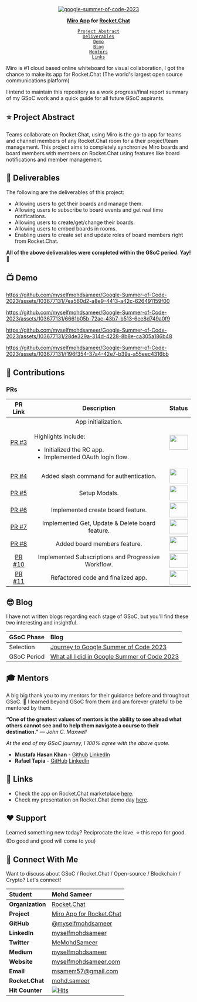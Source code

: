 <div align="center">
    <a href="https://summerofcode.withgoogle.com/programs/2023/projects/1FcGYb40"><img src="https://i.postimg.cc/GtTJvbsv/image.png" alt="google-summer-of-code-2023"></a>
    <br>
    <b> 
        <p>
          <a href="https://miro/">Miro App</a> for <a href="https://rocket.chat/">Rocket.Chat</a>
        </p>
    </b>
</div>

<p align="center">
    <code><a href="#-project-abstract">Project Abstract</a>
<a href="#-deliverables">Deliverables</a>
<a href="#-demo">Demo</a>
<a href="#-blog">Blog</a>
<a href="#-mentors">Mentors</a>
<a href="#-links">Links</a></code>
</p>

Miro is #1 cloud based online whiteboard for visual collaboration, I got the chance to make its app for Rocket.Chat (The world's largest open source communications platform)

I intend to maintain this repository as a work progress/final report summary of my GSoC work and a quick guide for all future GSoC aspirants.

## ⭐ Project Abstract

Teams collaborate on Rocket.Chat, using Miro is the go-to app for teams and channel members of any Rocket.Chat room for a their project/team management. This project aims to completely synchronize Miro boards and board members with members on Rocket.Chat using features like board notifications and member management.

## 🚢 Deliverables

The following are the deliverables of this project:
- Allowing users to get their boards and manage them.
- Allowing users to subscribe to board events and get real time notifications.
- Allowing users to create/get/change their boards.
- Allowing users to embed boards in rooms.
- Enabling users to create set and update roles of board members right from Rocket.Chat.

**All of the above deliverables were completed within the GSoC period. Yay! 🎉**

## 📺 Demo


https://github.com/myselfmohdsameer/Google-Summer-of-Code-2023/assets/103677131/7ea560d2-a8e9-4413-a42c-626491159f00


https://github.com/myselfmohdsameer/Google-Summer-of-Code-2023/assets/103677131/6661b05b-72ac-43b7-b513-6ee8d749a0f9


https://github.com/myselfmohdsameer/Google-Summer-of-Code-2023/assets/103677131/28de329a-314d-4228-8b8e-ca305a186b48


https://github.com/myselfmohdsameer/Google-Summer-of-Code-2023/assets/103677131/f196f354-37a4-42e7-b39a-a55eec4316bb


## 🚀 Contributions

### PRs

<div align="center">

| PR Link   | Description  | Status | 
| :-----------: | :------------------------------------:| :------:|
| [PR #3](https://github.com/RocketChat/Apps.Miro/pull/3) | App initialization. <br><br> <div align="left"> Highlights include:<ul><li>Initialized the RC app.</li><li>Implemented OAuth login flow.</li><div> | <img src="https://i.imgur.com/tskv8MM.png" width=50 height=40> |
| [PR #4](https://github.com/RocketChat/Apps.Miro/pull/4) | Added slash command for authentication. | <img src="https://i.imgur.com/tskv8MM.png" width=50 height=40> |
| [PR #5](https://github.com/RocketChat/Apps.Miro/pull/5) | Setup Modals. | <img src="https://i.imgur.com/tskv8MM.png" width=50 height=40> |
| [PR #6](https://github.com/RocketChat/Apps.Miro/pull/6) | Implemented create board feature. | <img src="https://i.imgur.com/tskv8MM.png" width=50 height=40> |
| [PR #7](https://github.com/RocketChat/Apps.Miro/pull/7) | Implemented Get, Update & Delete board feature. | <img src="https://i.imgur.com/tskv8MM.png" width=50 height=40>
| [PR #8](https://github.com/RocketChat/Apps.Miro/pull/8) | Added board members feature. | <img src="https://i.imgur.com/tskv8MM.png" width=50 height=40> |
| [PR #10](https://github.com/RocketChat/Apps.Miro/pull/10) | Implemented Subscriptions and Progressive Workflow. | <img src="https://i.imgur.com/tskv8MM.png" width=50 height=40> |
| [PR #11](https://github.com/RocketChat/Apps.Miro/pull/11) | Refactored code and finalized app. | <img src="https://i.imgur.com/tskv8MM.png" width=50 height=40> |
</div>

## 😎 Blog
    
I have not written blogs regarding each stage of GSoC, but you'll find these two interesting and insightful.
    
<div align="center">
    
| **GSoC Phase** | Blog |
|:--------------------|:-------------------|
| Selection | [Journey to Google Summer of Code 2023](https://myselfmohdsameer.vercel.app/blog/gsoc-2022) |
| GSoC Period | [What all I did in Google Summer of Code 2023](https://myselfmohdsameer.vercel.app/blog/work-at-gsoc-2022) |
    
</div>

## 🎓 Mentors

A big big thank you to my mentors for their guidance before and throughout GSoC. 🙏 
I learned beyond GSoC from them and am forever grateful to be mentored by them.

**“One of the greatest values of mentors is the ability to see ahead what others cannot see and to help them navigate a course to their destination.”** *— John C. Maxwell*

*At the end of my GSoC journey, I 100% agree with the above quote.* 

- **Mustafa Hasan Khan** - [Github](https://github.com/mustafahasankhan) [LinkedIn](https://www.linkedin.com/in/mustafahasankhan)
- **Rafael Tapia** - [GitHub](https://github.com/tapiarafael) [LinkedIn](https://www.linkedin.com/in/rafael-tapia)


## 🔗 Links
    
- Check the app on Rocket.Chat marketplace [here](#).
- Check my presentation on Rocket.Chat demo day [here](#).


## ❤️ Support
Learned something new today? Reciprocate the love. ⭐ this repo for good. (Do good and good will come to you)
    
## 💬 Connect With Me    
Want to discuss about GSoC / Rocket.Chat / Open-source / Blockchain / Crypto? Let's connect!
<div align="center">

| **Student** | Mohd Sameer |
|:--------------------|:-------------------|
| **Organization** | [Rocket.Chat](https://rocket.chat/) |
| **Project** | [Miro App for Rocket.Chat](https://summerofcode.withgoogle.com/programs/2023/projects/1FcGYb40) |
| **GitHub** | [@myselfmohdsameer](https://github.com/myselfmohdsameer) |
| **LinkedIn** | [myselfmohdsameer](https://www.linkedin.com/in/myselfmohdsameer) |
| **Twitter** | [MeMohdSameer](https://www.twitter.com/MeMohdSameer) |
| **Medium** | [myselfmohdsameer](https://myselfmohdsameer.medium.com/) |
| **Website** | [myselfmohdsameer.com](https://myselfmohdsameer.vercel.app) |
| **Email** | <a href="mailto:msamerr57@gmail.com">msamerr57@gmail.com</a> |
| **Rocket.Chat** | [mohd.sameer](https://open.rocket.chat/direct/mohd.sameer) |
| **Hit Counter** | <a href="https://hits.sh/github.com/myselfmohdsameer/Google-Summer-of-Code-2023/"><img alt="Hits" src="https://hits.sh/github.com/myselfmohdsameer/Google-Summer-of-Code-2023.svg?style=for-the-badge&label=views"/></a> |
</div>
